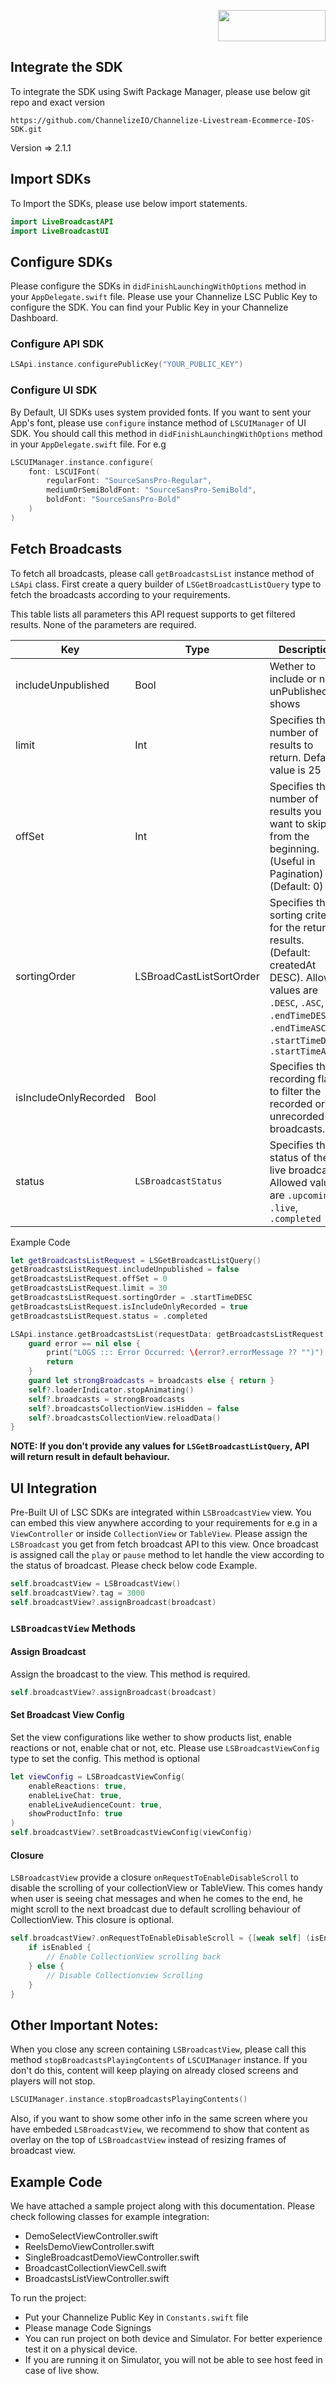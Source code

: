 <p align="right" display="block">
<img width="172" height="50" src="https://i.imgur.com/1E0VZCb.png">
</p>

## Integrate the SDK
To integrate the SDK using Swift Package Manager, please use below git repo and exact version

```
https://github.com/ChannelizeIO/Channelize-Livestream-Ecommerce-IOS-SDK.git
```

Version => 2.1.1

## Import SDKs

To Import the SDKs, please use below import statements.

```swift
import LiveBroadcastAPI
import LiveBroadcastUI
```

## Configure SDKs

Please configure the SDKs in `didFinishLaunchingWithOptions` method in your `AppDelegate.swift` file. Please use your Channelize LSC Public Key to configure the SDK. You can find your Public Key in your Channelize Dashboard.

### Configure API SDK

```swift
LSApi.instance.configurePublicKey("YOUR_PUBLIC_KEY")
```

### Configure UI SDK
By Default, UI SDKs uses system provided fonts. If you want to sent your App's font, please use `configure` instance method of `LSCUIManager` of UI SDK. You should call this method in `didFinishLaunchingWithOptions` method in your  `AppDelegate.swift` file.
For e.g

```swift
LSCUIManager.instance.configure(
    font: LSCUIFont(
        regularFont: "SourceSansPro-Regular",
        mediumOrSemiBoldFont: "SourceSansPro-SemiBold",
        boldFont: "SourceSansPro-Bold"
    )
)
```

## Fetch Broadcasts

To fetch all broadcasts, please call `getBroadcastsList` instance method of `LSApi` class. First create a query builder of `LSGetBroadcastListQuery` type to fetch the broadcasts according to your requirements. 

This table lists all parameters this API request supports to get filtered results. None of the parameters are required.

| Key | Type | Description  |
| ------- | --- | --- |
| includeUnpublished | Bool | Wether to include or not unPublished shows |
| limit | Int | Specifies the number of results to return. Default value is 25 |
| offSet | Int | Specifies the number of results you want to skip from the beginning. (Useful in Pagination) (Default: 0) |
| sortingOrder | LSBroadCastListSortOrder | Specifies the sorting criteria for the returned results. (Default: createdAt DESC). Allowed values are `.DESC`, `.ASC`, `.endTimeDESC`, `.endTimeASC`, `.startTimeDESC`, `.startTimeASC`  |
| isIncludeOnlyRecorded | Bool | Specifies the recording flag to filter the recorded or unrecorded live broadcasts. |
| status | `LSBroadcastStatus` | Specifies the status of the live broadcast. Allowed values are `.upcoming`, `.live`, `.completed` | 

Example Code

```swift
let getBroadcastsListRequest = LSGetBroadcastListQuery()
getBroadcastsListRequest.includeUnpublished = false
getBroadcastsListRequest.offSet = 0
getBroadcastsListRequest.limit = 30
getBroadcastsListRequest.sortingOrder = .startTimeDESC
getBroadcastsListRequest.isIncludeOnlyRecorded = true
getBroadcastsListRequest.status = .completed

LSApi.instance.getBroadcastsList(requestData: getBroadcastsListRequest) {[weak self] (broadcasts, error) in
    guard error == nil else {
        print("LOGS ::: Error Occurred: \(error?.errorMessage ?? "")")
        return
    }
    guard let strongBroadcasts = broadcasts else { return }
    self?.loaderIndicator.stopAnimating()
    self?.broadcasts = strongBroadcasts
    self?.broadcastsCollectionView.isHidden = false
    self?.broadcastsCollectionView.reloadData()
}

```

**NOTE: If you don't provide any values for `LSGetBroadcastListQuery`, API will return result in default behaviour.**

## UI Integration

Pre-Built UI of LSC SDKs are integrated within `LSBroadcastView` view. You can embed this view anywhere according to your requirements for e.g in a `ViewController` or inside `CollectionView` or `TableView`. Please assign the `LSBroadcast` you get from fetch broadcast API to this view. Once broadcast is assigned call the `play` or `pause` method to let handle the view according to the status of broadcast. Please check below code Example.

```swift
self.broadcastView = LSBroadcastView()
self.broadcastView?.tag = 3000
self.broadcastView?.assignBroadcast(broadcast)
```

### `LSBroadcastView` Methods

#### Assign Broadcast
Assign the broadcast to the view. This method is required.

```swift
self.broadcastView?.assignBroadcast(broadcast)
```

#### Set Broadcast View Config
Set the view configurations like wether to show products list, enable reactions or not, enable chat or not, etc. Please use `LSBroadcastViewConfig` type to set the config. This method is optional

```swift
let viewConfig = LSBroadcastViewConfig(
    enableReactions: true,
    enableLiveChat: true,
    enableLiveAudienceCount: true,
    showProductInfo: true
)
self.broadcastView?.setBroadcastViewConfig(viewConfig)
```

#### Closure
`LSBroadcastView` provide a closure `onRequestToEnableDisableScroll` to disable the scrolling of your collectionView or TableView. This comes handy when user is seeing chat messages and when he comes to the end, he might scroll to the next broadcast due to default scrolling behaviour of CollectionView. This closure is optional.

```swift
self.broadcastView?.onRequestToEnableDisableScroll = {[weak self] (isEnabled) in
    if isEnabled {
        // Enable CollectionView scrolling back
    } else {
        // Disable Collectionview Scrolling
    }
}
```

## Other Important Notes:
When you close any screen containing `LSBroadcastView`, please call this method `stopBroadcastsPlayingContents` of `LSCUIManager` instance. If you don't do this, content will keep playing on already closed screens and players will not stop.

```swift
LSCUIManager.instance.stopBroadcastsPlayingContents()
```

Also, if you want to show some other info in the same screen where you have embeded `LSBroadcastView`, we recommend to show that content as overlay on the top of `LSBroadcastView` instead of resizing frames of broadcast view.

## Example Code
We have attached a sample project along with this documentation. Please check following classes for example integration:

- DemoSelectViewController.swift
- ReelsDemoViewController.swift
- SingleBroadcastDemoViewController.swift
- BroadcastCollectionViewCell.swift
- BroadcastsListViewController.swift

To run the project:
- Put your Channelize Public Key in `Constants.swift` file
- Please manage Code Signings
- You can run project on both device and Simulator. For better experience test it on a physical device.
- If you are running it on Simulator, you will not be able to see host feed in case of live show.
